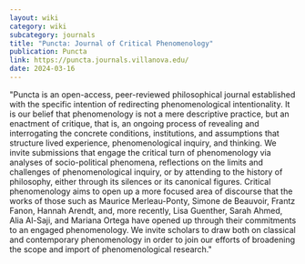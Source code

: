 ```yaml
---
layout: wiki
category: wiki
subcategory: journals
title: "Puncta: Journal of Critical Phenomenology"
publication: Puncta
link: https://puncta.journals.villanova.edu/
date: 2024-03-16
---
```


"Puncta is an open-access, peer-reviewed philosophical journal established with the specific intention of redirecting phenomenological intentionality. It is our belief that phenomenology is not a mere descriptive practice, but an enactment of critique, that is, an ongoing process of revealing and interrogating the concrete conditions, institutions, and assumptions that structure lived experience, phenomenological inquiry, and thinking. We invite submissions that engage the critical turn of phenomenology via analyses of socio-political phenomena, reflections on the limits and challenges of phenomenological inquiry, or by attending to the history of philosophy, either through its silences or its canonical figures. Critical phenomenology aims to open up a more focused area of discourse that the works of those such as Maurice Merleau-Ponty, Simone de Beauvoir, Frantz Fanon, Hannah Arendt, and, more recently, Lisa Guenther, Sarah Ahmed, Alia Al-Saji, and Mariana Ortega have opened up through their commitments to an engaged phenomenology. We invite scholars to draw both on classical and contemporary phenomenology in order to join our efforts of broadening the scope and import of phenomenological research."
